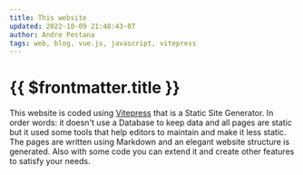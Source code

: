 ```yaml
---
title: This website
updated: 2022-10-09 21:48:43-07
author: Andre Pestana
tags: web, blog, vue.js, javascript, vitepress
---
```


# {{ $frontmatter.title }}

This website is coded using [Vitepress](https://vitepress.vuejs.org/) that is a Static Site Generator. In order words: it doesn't use a Database to keep data and all pages are static but it used some tools that help editors to maintain and make it less static. The pages are written using Markdown and an elegant website structure is generated. Also with some code you can extend it and create other features to satisfy your needs.

<!-- more -->
